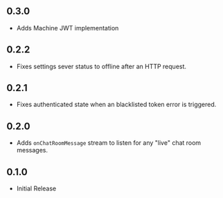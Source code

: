 ## 0.3.0

* Adds Machine JWT implementation

## 0.2.2

* Fixes settings sever status to offline after an HTTP request.

## 0.2.1

* Fixes authenticated state when an blacklisted token error is triggered.

## 0.2.0

* Adds `onChatRoomMessage` stream to listen for any "live" chat room messages.

## 0.1.0

* Initial Release
